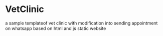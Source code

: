 # VetClinic
a sample templateof vet clinic with modification into sending appointment on whatsapp based on html and js static website
